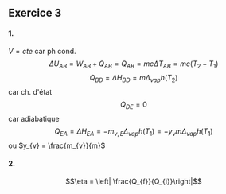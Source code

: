 ## Exercice 3
#### 1.
$V = cte$ car ph cond.
$$\Delta U_{AB} =W_{AB}+Q_{AB} = Q_{AB}= mc \Delta T_{AB} = mc(T_{2}-T_{1})$$
$$Q_{BD} = \Delta H_{BD} = m \Delta _{vap}h (T_{2})$$
car ch. d'état 
$$Q_{DE} = 0$$
car adiabatique
$$Q_{EA} = \Delta H_{EA} = -m_{v, E} \Delta_{vap} h (T_{1}) = - y_{v} m \Delta_{vap}h(T_{1})$$
ou $y_{v} = \frac{m_{v}}{m}$

#### 2.
$$\eta = \left| \frac{Q_{f}}{Q_{i}}\right|$$